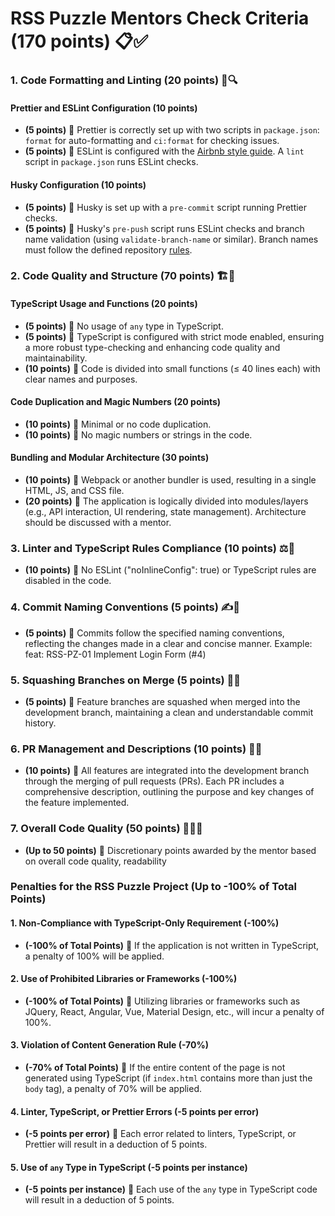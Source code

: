 # RSS Puzzle Mentors Check Criteria (170 points) 📋✅

### 1. Code Formatting and Linting (20 points) 🎨🔍

#### Prettier and ESLint Configuration (10 points)

- **(5 points)** 🎯 Prettier is correctly set up with two scripts in `package.json`: `format` for auto-formatting and `ci:format` for checking issues.
- **(5 points)** 🎯 ESLint is configured with the [Airbnb style guide](https://github.com/airbnb/javascript). A `lint` script in `package.json` runs ESLint checks.

#### Husky Configuration (10 points)

- **(5 points)** 🎯 Husky is set up with a `pre-commit` script running Prettier checks.
- **(5 points)** 🎯 Husky's `pre-push` script runs ESLint checks and branch name validation (using `validate-branch-name` or similar). Branch names must follow the defined repository [rules](./RepositoryRules.md).

### 2. Code Quality and Structure (70 points) 🏗️🧐

#### TypeScript Usage and Functions (20 points)

- **(5 points)** 🎯 No usage of `any` type in TypeScript.
- **(5 points)** 🎯 TypeScript is configured with strict mode enabled, ensuring a more robust type-checking and enhancing code quality and maintainability.
- **(10 points)** 🎯 Code is divided into small functions (≤ 40 lines each) with clear names and purposes.

#### Code Duplication and Magic Numbers (20 points)

- **(10 points)** 🎯 Minimal or no code duplication.
- **(10 points)** 🎯 No magic numbers or strings in the code.

#### Bundling and Modular Architecture (30 points)

- **(10 points)** 🎯 Webpack or another bundler is used, resulting in a single HTML, JS, and CSS file.
- **(20 points)** 🎯 The application is logically divided into modules/layers (e.g., API interaction, UI rendering, state management). Architecture should be discussed with a mentor.

### 3. Linter and TypeScript Rules Compliance (10 points) ⚖️🚫

- **(10 points)** 🎯 No ESLint ("noInlineConfig": true) or TypeScript rules are disabled in the code.

### 4. Commit Naming Conventions (5 points) ✍️📏

- **(5 points)** 🎯 Commits follow the specified naming conventions, reflecting the changes made in a clear and concise manner. Example: feat: RSS-PZ-01 Implement Login Form (#4)

### 5. Squashing Branches on Merge (5 points) 🌿🔨

- **(5 points)** 🎯 Feature branches are squashed when merged into the development branch, maintaining a clean and understandable commit history.

### 6. PR Management and Descriptions (10 points) 🔄📝

- **(10 points)** 🎯 All features are integrated into the development branch through the merging of pull requests (PRs). Each PR includes a comprehensive description, outlining the purpose and key changes of the feature implemented.

### 7. Overall Code Quality (50 points) 🌟👨‍💻

- **(Up to 50 points)** 🎯 Discretionary points awarded by the mentor based on overall code quality, readability

### Penalties for the RSS Puzzle Project (Up to -100% of Total Points)

#### 1. Non-Compliance with TypeScript-Only Requirement (-100%)

- **(-100% of Total Points)** 🚫 If the application is not written in TypeScript, a penalty of 100% will be applied.

#### 2. Use of Prohibited Libraries or Frameworks (-100%)

- **(-100% of Total Points)** 🚫 Utilizing libraries or frameworks such as JQuery, React, Angular, Vue, Material Design, etc., will incur a penalty of 100%.

#### 3. Violation of Content Generation Rule (-70%)

- **(-70% of Total Points)** 🚫 If the entire content of the page is not generated using TypeScript (if `index.html` contains more than just the `body` tag), a penalty of 70% will be applied.

#### 4. Linter, TypeScript, or Prettier Errors (-5 points per error)

- **(-5 points per error)** 🚫 Each error related to linters, TypeScript, or Prettier will result in a deduction of 5 points.

#### 5. Use of `any` Type in TypeScript (-5 points per instance)

- **(-5 points per instance)** 🚫 Each use of the `any` type in TypeScript code will result in a deduction of 5 points.
